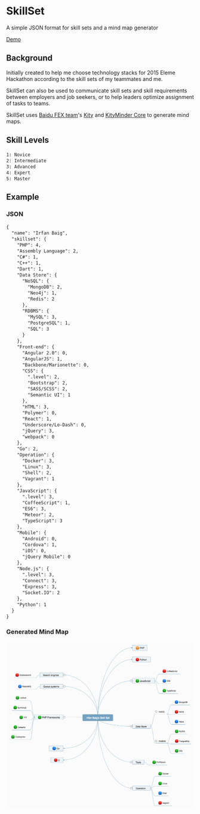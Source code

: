 # SkillSet
A simple JSON format for skill sets and a mind map generator

[Demo](http://irfanbaig.github.io/)

## Background

Initially created to help me choose technology stacks for 2015 Eleme Hackathon according to the skill sets of my teammates and me.

SkillSet can also be used to communicate skill sets and skill requirements between employers and job seekers, or to help leaders optimize assignment of tasks to teams.

SkillSet uses [Baidu FEX team](http://fex.baidu.com/)'s [Kity](https://github.com/fex-team/kity) and [KityMinder Core](https://github.com/fex-team/kityminder-core) to generate mind maps.

## Skill Levels

    1: Novice
    2: Intermediate
    3: Advanced
    4: Expert
    5: Master

## Example

### JSON

    {
      "name": "Irfan Baig",
      "skillset": {
        "PHP": 4,
        "Assembly Language": 2,
        "C#": 1,
        "C++": 1,
        "Dart": 1,
        "Data Store": {
          "NoSQL": {
            "MongoDB": 2,
            "Neo4j": 1,
            "Redis": 2
          },
          "RDBMS": {
            "MySQL": 3,
            "PostgreSQL": 1,
            "SQL": 3
          }
        },
        "Front-end": {
          "Angular 2.0": 0,
          "AngularJS": 1,
          "Backbone/Marionette": 0,
          "CSS": {
            ".level": 2,
            "Bootstrap": 2,
            "SASS/SCSS": 2,
            "Semantic UI": 1
          },
          "HTML": 3,
          "Polymer": 0,
          "React": 1,
          "Underscore/Lo-Dash": 0,
          "jQuery": 3,
          "webpack": 0
        },
        "Go": 2,
        "Operation": {
          "Docker": 3,
          "Linux": 3,
          "Shell": 2,
          "Vagrant": 1
        },
        "JavaScript": {
          ".level": 3,
          "CoffeeScript": 1,
          "ES6": 3,
          "Meteor": 2,
          "TypeScript": 3
        },
        "Mobile": {
          "Android": 0,
          "Cordova": 1,
          "iOS": 0,
          "jQuery Mobile": 0
        },
        "Node.js": {
          ".level": 3,
          "Connect": 3,
          "Express": 3,
          "Socket.IO": 2
        },
        "Python": 1
      }
    }

### Generated Mind Map

![skill-set.png](docs/skill-set.png)
